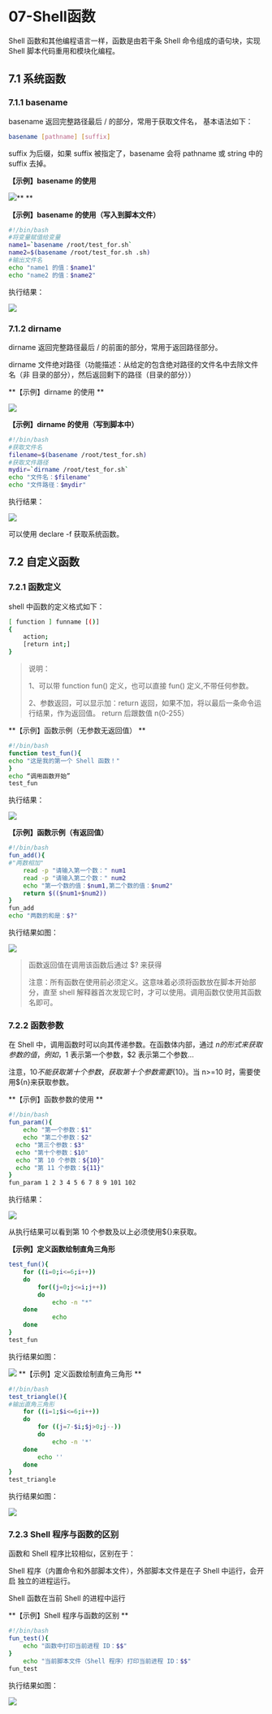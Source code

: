 # 07-Shell函数

Shell 函数和其他编程语言一样，函数是由若干条 Shell 命令组成的语句块，实现 Shell 脚本代码重用和模块化编程。  

## 7.1 系统函数  

### 7.1.1 basename

basename 返回完整路径最后 / 的部分，常用于获取文件名， 基本语法如下：    

```bash
basename [pathname] [suffix]
```

suffix 为后缀，如果 suffix 被指定了，basename 会将 pathname 或 string 中的 suffix 去掉。  

**【示例】basename 的使用**

![](https://gitee.com/iscn/md_images/raw/master/%E6%93%8D%E4%BD%9C%E7%B3%BB%E7%BB%9F/1687691712801-9d37e2a0-1d6d-47d4-8ed6-fded285eb93f.png)** ** 

**【示例】basename 的使用（写入到脚本文件）**

```bash
#!/bin/bash
#将变量赋值给变量
name1=`basename /root/test_for.sh` 
name2=$(basename /root/test_for.sh .sh)
#输出文件名
echo "name1 的值：$name1" 
echo "name2 的值：$name2" 
```

执行结果：  

![](https://gitee.com/iscn/md_images/raw/master/%E6%93%8D%E4%BD%9C%E7%B3%BB%E7%BB%9F/1687691843281-3064d60f-4f41-4a5a-ae4d-7d5bb9076105.png) 

### 7.1.2 dirname  

dirname 返回完整路径最后 / 的前面的部分，常用于返回路径部分。  

dirname 文件绝对路径（功能描述：从给定的包含绝对路径的文件名中去除文件名（非 目录的部分），然后返回剩下的路径（目录的部分））  

**【示例】dirname 的使用 **

![](https://gitee.com/iscn/md_images/raw/master/%E6%93%8D%E4%BD%9C%E7%B3%BB%E7%BB%9F/1687693515805-fe9a4593-c8eb-489a-a998-b0bfaf635abb.png)

**【示例】dirname 的使用（写到脚本中）**

```bash
#!/bin/bash
#获取文件名
filename=$(basename /root/test_for.sh)
#获取文件路径
mydir=`dirname /root/test_for.sh` 
echo "文件名：$filename" 
echo "文件路径：$mydir"
```

执行结果：  

![](https://gitee.com/iscn/md_images/raw/master/%E6%93%8D%E4%BD%9C%E7%B3%BB%E7%BB%9F/1687693647191-9ce2a379-73d5-4891-976f-18968a8beb66.png)

可以使用 declare -f 获取系统函数。

## 7.2 自定义函数    

### 7.2.1 函数定义  

shell 中函数的定义格式如下：  

```bash
[ function ] funname [()]
{
	action;
	[return int;]
}
```

> 说明： 
>
> 1、可以带 function fun() 定义，也可以直接 fun() 定义,不带任何参数。 
>
> 2、参数返回，可以显示加：return 返回，如果不加，将以最后一条命令运行结果，作为返回值。 return 后跟数值 n(0-255）  

**【示例】函数示例（无参数无返回值）  **

```bash
#!/bin/bash
function test_fun(){
echo "这是我的第一个 Shell 函数！"
}
echo “调用函数开始”
test_fun
```

执行结果：  

![](https://gitee.com/iscn/md_images/raw/master/%E6%93%8D%E4%BD%9C%E7%B3%BB%E7%BB%9F/1687694276660-6c892910-ef55-4a65-be82-af613efae854.png)

**【示例】函数示例（有返回值）**  

```bash
#!/bin/bash
fun_add(){
#"两数相加"
	read -p "请输入第一个数：" num1
	read -p "请输入第二个数：" num2
	echo "第一个数的值：$num1,第二个数的值：$num2"
	return $(($num1+$num2))
}
fun_add
echo "两数的和是：$?"
```

执行结果如图：

![](https://gitee.com/iscn/md_images/raw/master/%E6%93%8D%E4%BD%9C%E7%B3%BB%E7%BB%9F/1687694373692-6493ee8a-1155-48fa-b2b4-9804ab743244.png)

> 函数返回值在调用该函数后通过 $? 来获得  
>
> 注意：所有函数在使用前必须定义。这意味着必须将函数放在脚本开始部分，直至 shell 解释器首次发现它时，才可以使用。调用函数仅使用其函数名即可。  

### 7.2.2 函数参数  

在 Shell 中，调用函数时可以向其传递参数。在函数体内部，通过 $n 的形式来获取参 数的值，例如，$1 表示第一个参数，$2 表示第二个参数...  

注意，$10 不能获取第十个参数，获取第十个参数需要${10}。当 n>=10 时，需要使用${n}来获取参数。

**【示例】函数参数的使用  **

```bash
#!/bin/bash
fun_param(){
	echo "第一个参数：$1" 
 	echo "第二个参数：$2" 
  echo "第三个参数：$3" 
  echo "第十个参数：$10" 
  echo "第 10 个参数：${10}" 
  echo "第 11 个参数：${11}"
}
fun_param 1 2 3 4 5 6 7 8 9 101 102 
```

执行结果：  

![](https://gitee.com/iscn/md_images/raw/master/%E6%93%8D%E4%BD%9C%E7%B3%BB%E7%BB%9F/1687694793365-a7044922-53e5-4d63-8ba7-dc4dca230dcd.png)

从执行结果可以看到第 10 个参数及以上必须使用${}来获取。

**【示例】定义函数绘制直角三角形** 

```bash
test_fun(){
	for ((i=0;i<=6;i++))
	do
		for((j=0;j<=i;j++))
		do
			echo -n "*" 
   	done
			echo
	done
}
test_fun
```

 执行结果如图：

![](https://gitee.com/iscn/md_images/raw/master/%E6%93%8D%E4%BD%9C%E7%B3%BB%E7%BB%9F/1687694937348-fbac92f6-de89-4776-a29d-87fa18cb4a72.png) **【示例】定义函数绘制直角三角形  **

```bash
#!/bin/bash
test_triangle(){
#输出直角三角形
	for ((i=1;$i<=6;i++))
	do
		for ((j=7-$i;$j>0;j--))
		do
			echo -n '*' 
   	done
		echo '' 
	done
}
test_triangle
```

执行结果如图：

![](https://gitee.com/iscn/md_images/raw/master/%E6%93%8D%E4%BD%9C%E7%B3%BB%E7%BB%9F/1687695070786-948d86d9-7620-4901-9983-385eedce7df8.png)

### 7.2.3  Shell 程序与函数的区别  

函数和 Shell 程序比较相似，区别在于：  

Shell 程序（内置命令和外部脚本文件），外部脚本文件是在子 Shell 中运行，会开启 独立的进程运行。  

Shell 函数在当前 Shell 的进程中运行  

**【示例】Shell 程序与函数的区别 ** 

```bash
#!/bin/bash
fun_test(){
	echo "函数中打印当前进程 ID：$$"
}
	echo "当前脚本文件（Shell 程序）打印当前进程 ID：$$"
fun_test
```

执行结果如图：

![](https://gitee.com/iscn/md_images/raw/master/%E6%93%8D%E4%BD%9C%E7%B3%BB%E7%BB%9F/1687695179705-420f3c2b-6c0d-4782-a574-01468dea659d.png)

